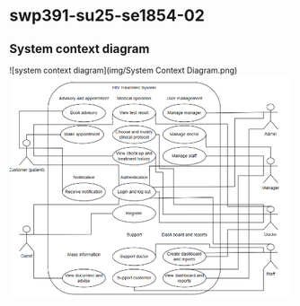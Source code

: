 # swp391-su25-se1854-02

## System context diagram
![system context diagram](img/System Context Diagram.png)
![uml](img/UML.png)
